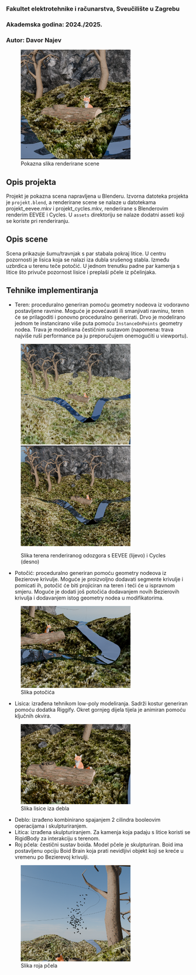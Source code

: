 ### Fakultet elektrotehnike i računarstva, Sveučilište u Zagrebu
### Akademska godina: 2024./2025.
### Autor: Davor Najev

<figure>
  <img src="screenshots/render.png" alt="screenshot" style="width:300px;">
  <figcaption>Pokazna slika renderirane scene</figcaption>
</figure>

## Opis projekta
Projekt je pokazna scena napravljena u Blenderu.
Izvorna datoteka projekta je `projekt.blend`, a renderirane scene se nalaze u
datotekama projekt_eevee.mkv i projekt_cycles.mkv, renderirane s Blenderovim renderim
EEVEE i Cycles.
U `assets` direktoriju se nalaze dodatni asseti koji se koriste pri renderiranju.

## Opis scene
Scena prikazuje šumu/travnjak s par stabala pokraj litice.
U centru pozornosti je lisica koja se nalazi iza dubla srušenog stabla.
Između uzbrdica u terenu teče potočić.
U jednom trenutku padne par kamenja s litice što privuče pozornost lisice
i preplaši pčele iz pčelinjaka.

## Tehnike implementiranja
- Teren: proceduralno generiran pomoću geometry nodeova iz vodoravno postavljene ravnine.
Moguće je povećavati ili smanjivati ravninu, teren će se prilagoditi i ponovno proceduralno generirati.
Drvo je modelirano jednom te instancirano više puta pomoću `InstanceOnPoints` geometry nodea.
Trava je modelirana čestičnim sustavom (napomena: trava najviše ruši performance pa 
ju preporučujem onemogućiti u viewportu).

<figure>
    <p float="left">
        <img src="screenshots/above_eevee.png" alt="screenshot" style="width:300px;">
        <img src="screenshots/above_cycles.png" alt="screenshot" style="width:300px;">
    </p>
    <figcaption>Slika terena renderiranog odozgora s EEVEE (lijevo) i Cycles (desno)</figcaption>
    </figure>

- Potočić: proceduralno generiran pomoću geometry nodeova iz Bezierove krivulje.
Moguće je proizvoljno dodavati segmente krivulje i pomicati ih, potočić će biti projiciran
na teren i teći će u ispravnom smjeru.
Moguće je dodati još potočića dodavanjem novih Bezierovih krivulja i dodavanjem istog
geometry nodea u modifikatorima.

<figure>
  <img src="screenshots/river.png" alt="screenshot" style="width:300px;">
  <figcaption>Slika potočića</figcaption>
</figure>

- Lisica: izrađena tehnikom low-poly modeliranja. Sadrži kostur generiran pomoću dodatka Riggify.
Okret gornjeg dijela tijela je animiran pomoću ključnih okvira.
<figure>
  <img src="screenshots/fox.png" alt="screenshot" style="width:300px;">
  <figcaption>Slika lisice iza debla</figcaption>
</figure>

- Deblo: izrađeno kombinirano spajanjem 2 cilindra booleovim operacijama i skulpturiranjem.
- Litica: izrađena skulpturiranjem. Za kamenja koja padaju s litice koristi se RigidBody za
interakciju s terenom.
- Roj pčela: čestični sustav boida. Model pčele je skulpturiran.
Boid ima postavljenu opciju Boid Brain koja prati nevidljivi objekt koji se kreće u vremenu po
Bezierevoj krivulji.

<figure>
  <img src="screenshots/bees.png" alt="screenshot" style="width:300px;">
  <figcaption>Slika roja pčela</figcaption>
</figure>
